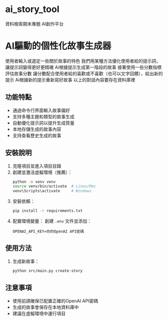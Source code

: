 # ai_story_tool
資料檢索期末專題 AI創作平台

# AI驅動的個性化故事生成器

使用者輸入或選定一些關於故事的特色
我們用某種方法優化使用者給的提示詞，讓提示詞變得更好更精確
Ai根據提示生成第一階段的故事
接著使用一些分數指標評估故事分數
讓分數配合使用者給的喜歡或不喜歡（也可以文字回饋），給出新的提示
Ai根據新的提示重新寫好故事
以上的對話內容要存在資料庫裡

## 功能特點

- 通過命令行界面輸入故事偏好
- 支持多種主題和類型的故事生成
- 自動優化提示詞以提升生成質量
- 本地存儲生成的故事內容
- 支持查看歷史生成的故事

## 安裝說明

1. 克隆項目並進入項目目錄
2. 創建並激活虛擬環境（推薦）：
   ```bash
   python -m venv venv
   source venv/bin/activate  # Linux/Mac
   venv\Scripts\activate     # Windows
   ```
3. 安裝依賴：
   ```bash
   pip install -r requirements.txt
   ```
4. 配置環境變量：
   創建 `.env` 文件並添加：
   ```
   OPENAI_API_KEY=你的OpenAI API密碼
   ```

## 使用方法

1. 生成新故事：
   ```bash
   python src/main.py create-story
   ```

## 注意事項 

- 使用前請確保已配置正確的OpenAI API密碼
- 生成的故事會保存在本地資料庫中
- 建議在虛擬環境中運行項目 